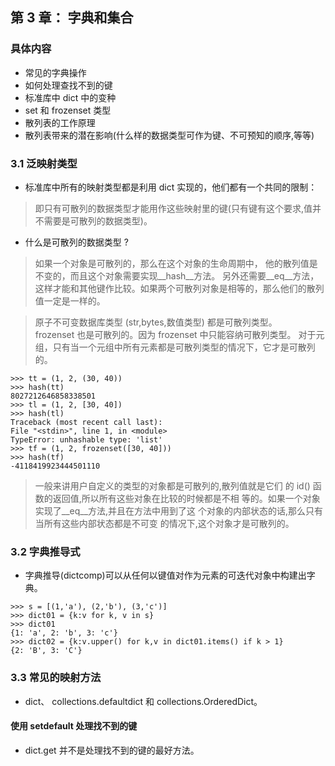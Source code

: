 ## 第 3 章： 字典和集合

### 具体内容
* 常见的字典操作
* 如何处理查找不到的键
* 标准库中 dict 中的变种
* set 和 frozenset 类型
* 散列表的工作原理
* 散列表带来的潜在影响(什么样的数据类型可作为键、不可预知的顺序,等等)

### 3.1 泛映射类型
* 标准库中所有的映射类型都是利用 dict 实现的，他们都有一个共同的限制：
> 即只有可散列的数据类型才能用作这些映射里的键(只有键有这个要求,值并不需要是可散列的数据类型)。

* 什么是可散列的数据类型 ?
> 如果一个对象是可散列的，那么在这个对象的生命周期中， 他的散列值是不变的，而且这个对象需要实现__hash__方法。
> 另外还需要__eq__方法，这样才能和其他键作比较。如果两个可散列对象是相等的，那么他们的散列值一定是一样的。

> 原子不可变数据库类型 (str,bytes,数值类型) 都是可散列类型。  
> frozenset 也是可散列的。因为 frozenset 中只能容纳可散列类型。
> 对于元组，只有当一个元组中所有元素都是可散列类型的情况下，它才是可散列的。
```
>>> tt = (1, 2, (30, 40))
>>> hash(tt)
8027212646858338501
>>> tl = (1, 2, [30, 40])
>>> hash(tl)
Traceback (most recent call last):
File "<stdin>", line 1, in <module>
TypeError: unhashable type: 'list'
>>> tf = (1, 2, frozenset([30, 40]))
>>> hash(tf)
-4118419923444501110
```

> 一般来讲用户自定义的类型的对象都是可散列的,散列值就是它们
的 id() 函数的返回值,所以所有这些对象在比较的时候都是不相
等的。如果一个对象实现了__eq__方法,并且在方法中用到了这
个对象的内部状态的话,那么只有当所有这些内部状态都是不可变
的情况下,这个对象才是可散列的。


### 3.2 字典推导式
* 字典推导(dictcomp)可以从任何以键值对作为元素的可迭代对象中构建出字典。
```
>>> s = [(1,'a'), (2,'b'), (3,'c')]
>>> dict01 = {k:v for k, v in s}
>>> dict01
{1: 'a', 2: 'b', 3: 'c'}
>>> dict02 = {k:v.upper() for k,v in dict01.items() if k > 1}
{2: 'B', 3: 'C'}
```


### 3.3 常见的映射方法
* dict、 collections.defaultdict 和 collections.OrderedDict。

#### 使用 setdefault 处理找不到的键
* dict.get 并不是处理找不到的键的最好方法。




